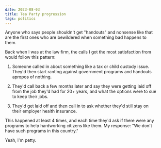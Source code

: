 ```yaml
---
date: 2023-08-03
title: Tea Party progression
tags: politics
---
```


Anyone who says people shouldn't get "handouts" and nonsense like that are the first ones who are bewildered when something bad happens to them.

Back when I was at the law firm, the calls I got the most satisfaction from would follow this pattern:

1. Someone called in about something like a tax or child custody issue. They'd then start ranting against government programs and handouts apropos of nothing.

2. They'd call back a few months later and say they were getting laid off from the job they'd had for 20+ years, and what the options were to sue to keep their jobs.

3. They'd get laid off and then call in to ask whether they'd still stay on their employer health insurance.

This happened at least 4 times, and each time they'd ask if there were any programs to help hardworking citizens like them. My response: "We don't have such programs in this country."

Yeah, I'm petty.